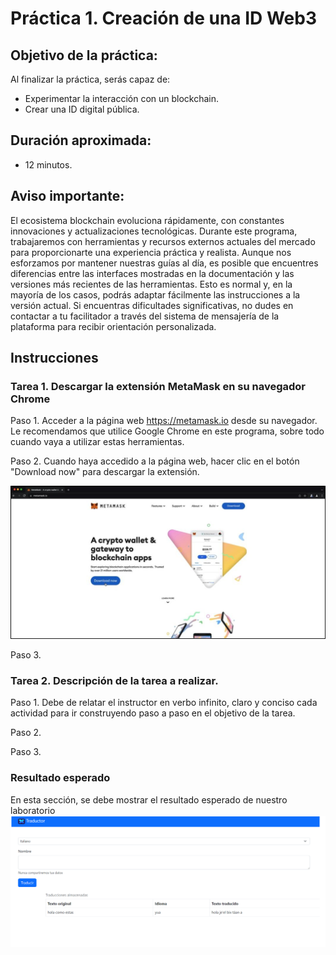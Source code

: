 # Práctica 1. Creación de una ID Web3

## Objetivo de la práctica:
Al finalizar la práctica, serás capaz de:
- Experimentar la interacción con un blockchain.
- Crear una ID digital pública.

## Duración aproximada:
- 12 minutos.

## Aviso importante:
El ecosistema blockchain evoluciona rápidamente, con constantes innovaciones y actualizaciones tecnológicas. Durante este programa, trabajaremos con herramientas y recursos externos actuales del mercado para proporcionarte una experiencia práctica y realista.
Aunque nos esforzamos por mantener nuestras guías al día, es posible que encuentres diferencias entre las interfaces mostradas en la documentación y las versiones más recientes de las herramientas. Esto es normal y, en la mayoría de los casos, podrás adaptar fácilmente las instrucciones a la versión actual. Si encuentras dificultades significativas, no dudes en contactar a tu facilitador a través del sistema de mensajería de la plataforma para recibir orientación personalizada.


## Instrucciones 

### Tarea 1. Descargar la extensión MetaMask en su navegador Chrome
Paso 1. Acceder a la página web https://metamask.io desde su navegador. Le recomendamos que utilice Google Chrome en este programa, sobre todo cuando vaya a utilizar estas herramientas. 

Paso 2. Cuando haya accedido a la página web, hacer clic en el botón "Download now" para descargar la extensión.

![Screenshot](images/Imagen1.png)

Paso 3. <!-- Añadir instrucción -->

### Tarea 2. Descripción de la tarea a realizar.
Paso 1. Debe de relatar el instructor en verbo infinito, claro y conciso cada actividad para ir construyendo paso a paso en el objetivo de la tarea.

Paso 2. <!-- Añadir instrucción -->

Paso 3. <!-- Añadir instrucción -->

### Resultado esperado
En esta sección, se debe mostrar el resultado esperado de nuestro laboratorio
![imagen resultado](../images/img3.png)

